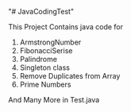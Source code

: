 "# JavaCodingTest" 

This Project Contains java code for 
1. ArmstrongNumber
2. FibonacciSerise
3. Palindrome
4. Singleton class
5. Remove Duplicates from Array
6. Prime Numbers

And Many More in Test.java

